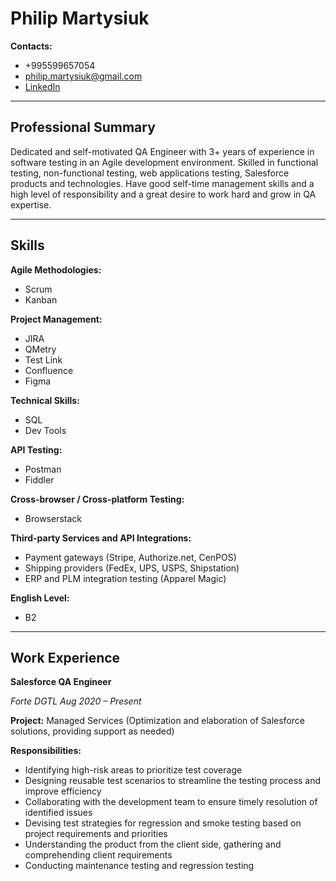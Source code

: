 # Philip Martysiuk

**Contacts:**

- +995599657054
- philip.martysiuk@gmail.com
- [LinkedIn](https://www.linkedin.com/in/philp-martysiuk-62819b247/)

---

## Professional Summary

Dedicated and self-motivated QA Engineer with 3+ years of experience in software testing in an Agile development environment.
 Skilled in functional testing, non-functional testing, web applications testing, Salesforce products and technologies.
 Have good self-time management skills and a high level of responsibility and a great desire to work hard and grow in QA expertise.

---

## Skills

**Agile Methodologies:**

- Scrum
- Kanban

**Project Management:**

- JIRA
- QMetry
- Test Link
- Confluence
- Figma

**Technical Skills:**

- SQL
- Dev Tools

**API Testing:**

- Postman
- Fiddler

**Cross-browser / Cross-platform Testing:**

- Browserstack

**Third-party Services and API Integrations:**

- Payment gateways (Stripe, Authorize.net, CenPOS)
- Shipping providers (FedEx, UPS, USPS, Shipstation)
- ERP and PLM integration testing (Apparel Magic)

**English Level:**

- B2

---

## Work Experience

**Salesforce QA Engineer**  

_Forte DGTL_
_Aug 2020 – Present_

**Project:**
Managed Services (Optimization and elaboration of Salesforce solutions, providing support as needed)

**Responsibilities:**

- Identifying high-risk areas to prioritize test coverage
- Designing reusable test scenarios to streamline the testing process and improve efficiency
- Collaborating with the development team to ensure timely resolution of identified issues
- Devising test strategies for regression and smoke testing based on project requirements and priorities
- Understanding the product from the client side, gathering and comprehending client requirements
- Conducting maintenance testing and regression testing
